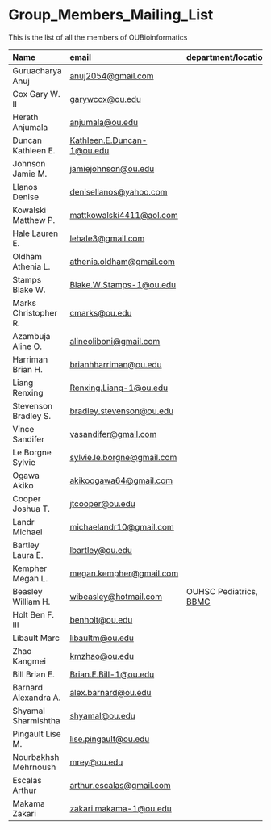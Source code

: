 # Group_Members_Mailing_List
This is the list of all the members of OUBioinformatics

Name | email | department/location |
 :--- | :---------- |  :-----------|
| Guruacharya Anuj | anuj2054@gmail.com | |
|Cox Gary W. II| garywcox@ou.edu | |
|Herath Anjumala| anjumala@ou.edu| |
|Duncan Kathleen E.| Kathleen.E.Duncan-1@ou.edu| |
|Johnson Jamie M.| jamiejohnson@ou.edu| |
|Llanos Denise| denisellanos@yahoo.com| |
|Kowalski Matthew P.| mattkowalski4411@aol.com| |
|Hale Lauren E.| lehale3@gmail.com| |
|Oldham Athenia L.| athenia.oldham@gmail.com| |
|Stamps Blake W.| Blake.W.Stamps-1@ou.edu| |
|Marks Christopher R.| cmarks@ou.edu| |
|Azambuja Aline O.| alineoliboni@gmail.com| |
|Harriman Brian H.| brianhharriman@ou.edu| |
|Liang Renxing| Renxing.Liang-1@ou.edu| |
|Stevenson Bradley S.| bradley.stevenson@ou.edu| |
|Vince Sandifer| vasandifer@gmail.com| |
|Le Borgne Sylvie| sylvie.le.borgne@gmail.com| |
|Ogawa Akiko| akikoogawa64@gmail.com| |
|Cooper Joshua T.| jtcooper@ou.edu| |
|Landr Michael| michaelandr10@gmail.com| |
|Bartley Laura E.| lbartley@ou.edu| |
|Kempher Megan L.| megan.kempher@gmail.com| |
|Beasley William H.| wibeasley@hotmail.com| OUHSC Pediatrics, [BBMC](http://ouhsc.edu/bbmc/) |
|Holt Ben F. III| benholt@ou.edu| |
|Libault Marc| libaultm@ou.edu| |
|Zhao Kangmei| kmzhao@ou.edu| |
|Bill Brian E.| Brian.E.Bill-1@ou.edu| |
|Barnard Alexandra A.| alex.barnard@ou.edu| |
|Shyamal Sharmishtha| shyamal@ou.edu| |
|Pingault Lise M.| lise.pingault@ou.edu| |
|Nourbakhsh Mehrnoush| mrey@ou.edu| |
|Escalas Arthur| arthur.escalas@gmail.com| |
|Makama Zakari| zakari.makama-1@ou.edu| |
